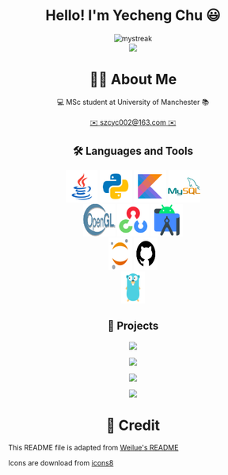 <h1 align="center">
  Hello! I'm Yecheng Chu 😃
</h1>


<div align="center">
  <img align="center" src="https://github-readme-streak-stats.herokuapp.com/?user=YechengChu&hide_border=true&theme=buefy" alt="mystreak"/>
</div>


<div align="center">
  <img align="center" src="https://github-readme-stats.vercel.app/api?username=YechengChu&show_icons=true&include_all_commits=true&count_private=true&hide_border=true&hide_title=true&line_height=30&theme=buefy" />
</div>

<h1 align="center">
  🙎‍♂️ About Me
</h1>

<p align="center">
  💻 MSc student at University of Manchester 📚 <br><br/>
  <a href="mailto:szcyc002@163.com">
    ✉️ szcyc002@163.com ✉️
  </a>
</p>


<h2 align="center">
  🛠 Languages and Tools
</h2>

<div align="center">
  <!-- https://icons8.com/icons -->
  <a href="https://www.java.com/en/"><img src="icons/icons8-java.svg" width=65 height=65></a>
  <a href="https://www.python.org/"><img src="icons/icons8-python.svg" width=65 height=65></a>
  <a href="https://kotlinlang.org"><img src="icons/icons8-kotlin.svg" width=65 height=65></a>
  <a href="https://www.mysql.com"><img src="icons/icons8-mysql-logo.svg" width=65 height=65></a>
</div>

<div align="center">
  <a href="https://www.opengl.org"><img src="icons/Opengl-logo.svg" width=65 height=65></a>
  <a href="https://opencv.org"><img src="icons/icons8-opencv.svg" width=65 height=65></a>
  <a href="https://developer.android.com/studio"><img src="icons/icons8-android-studio.svg" width=65 height=65></a>
</div>

<div align="center">
  <a href="https://jupyter.org"><img src="icons/icons8-jupyter.svg" width=48 height=65></a>
  <a href="https://github.com"><img src="icons/icons8-github.svg" width=48 height=65></a>
</div>

<div align="center">
  <a href="https://go.dev"><img src="icons/icons8-golang.svg" width=48 height=65></a>
</div>

<h2 align="center">
  📝 Projects
</h2>

<div align="center">
  
<a href="https://yechengchu.github.io/ACDemo/"> <img align="center" src="https://github-readme-stats.vercel.app/api/pin/?username=YechengChu&repo=ACDemo&show_owner=true&theme=buefy" /></a>
  
<a href="https://github.com/YechengChu/particle-systems"> <img align="center" src="https://github-readme-stats.vercel.app/api/pin/?username=YechengChu&repo=particle-systems&show_owner=true&theme=buefy" /></a>

<a href="https://github.com/YechengChu/practice-go-project"><img align="center" src="https://github-readme-stats.vercel.app/api/pin/?username=YechengChu&repo=practice-go-project&show_owner=true&theme=buefy" /></a>
  
<a href="https://github.com/YechengChu/simple-Android"><img align="center" src="https://github-readme-stats.vercel.app/api/pin/?username=YechengChu&repo=simple-Android&show_owner=true&theme=buefy" /></a>
  
</div>

<h1 align="center">
  🎉 Credit
</h1>

This README file is adapted from [Weilue's README](https://github.com/Redcxx/Redcxx)

Icons are download from [icons8](https://icons8.com)

